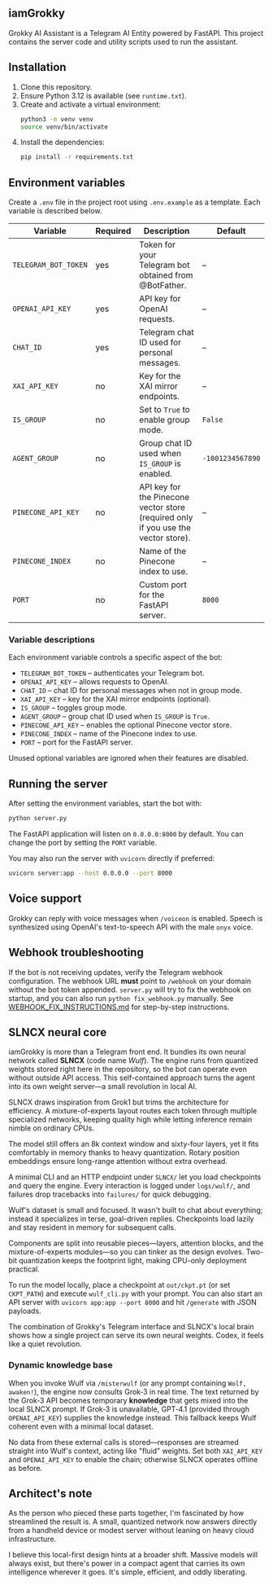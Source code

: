 ## iamGrokky

Grokky AI Assistant is a Telegram AI Entity powered by FastAPI. This project contains the server code and utility scripts used to run the assistant.

## Installation

1. Clone this repository.
2. Ensure Python 3.12 is available (see `runtime.txt`).
3. Create and activate a virtual environment:
   ```bash
   python3 -m venv venv
   source venv/bin/activate
   ```
4. Install the dependencies:
   ```bash
   pip install -r requirements.txt
   ```

## Environment variables

Create a `.env` file in the project root using `.env.example` as a template. Each variable is described below.

| Variable | Required | Description | Default |
|----------|---------|-------------|---------|
| `TELEGRAM_BOT_TOKEN` | yes | Token for your Telegram bot obtained from @BotFather. | – |
| `OPENAI_API_KEY` | yes | API key for OpenAI requests. | – |
| `CHAT_ID` | yes | Telegram chat ID used for personal messages. | – |
| `XAI_API_KEY` | no | Key for the XAI mirror endpoints. | – |
| `IS_GROUP` | no | Set to `True` to enable group mode. | `False` |
| `AGENT_GROUP` | no | Group chat ID used when `IS_GROUP` is enabled. | `-1001234567890` |
| `PINECONE_API_KEY` | no | API key for the Pinecone vector store (required only if you use the vector store). | – |
| `PINECONE_INDEX` | no | Name of the Pinecone index to use. | – |
| `PORT` | no | Custom port for the FastAPI server. | `8000` |

### Variable descriptions

Each environment variable controls a specific aspect of the bot:

- `TELEGRAM_BOT_TOKEN` – authenticates your Telegram bot.
- `OPENAI_API_KEY` – allows requests to OpenAI.
- `CHAT_ID` – chat ID for personal messages when not in group mode.
- `XAI_API_KEY` – key for the XAI mirror endpoints (optional).
- `IS_GROUP` – toggles group mode.
- `AGENT_GROUP` – group chat ID used when `IS_GROUP` is `True`.
- `PINECONE_API_KEY` – enables the optional Pinecone vector store.
- `PINECONE_INDEX` – name of the Pinecone index to use.
- `PORT` – port for the FastAPI server.

Unused optional variables are ignored when their features are disabled.

## Running the server

After setting the environment variables, start the bot with:

```bash
python server.py
```

The FastAPI application will listen on `0.0.0.0:8000` by default. You can change the port by setting the `PORT` variable.

You may also run the server with `uvicorn` directly if preferred:

```bash
uvicorn server:app --host 0.0.0.0 --port 8000
```

## Voice support

Grokky can reply with voice messages when `/voiceon` is enabled. Speech
is synthesized using OpenAI's text-to-speech API with the male `onyx` voice.

## Webhook troubleshooting

If the bot is not receiving updates, verify the Telegram webhook configuration. The webhook URL **must** point to `/webhook` on your domain without the bot token appended. `server.py` will try to fix the webhook on startup, and you can also run `python fix_webhook.py` manually. See [WEBHOOK_FIX_INSTRUCTIONS.md](WEBHOOK_FIX_INSTRUCTIONS.md) for step-by-step instructions.

## SLNCX neural core

iamGrokky is more than a Telegram front end. It bundles its own neural network called **SLNCX** (code name *Wulf*). The engine runs from quantized weights stored right here in the repository, so the bot can operate even without outside API access. This self-contained approach turns the agent into its own weight server—a small revolution in local AI.

SLNCX draws inspiration from Grok1 but trims the architecture for efficiency. A mixture-of-experts layout routes each token through multiple specialized networks, keeping quality high while letting inference remain nimble on ordinary CPUs.

The model still offers an 8k context window and sixty-four layers, yet it fits comfortably in memory thanks to heavy quantization. Rotary position embeddings ensure long-range attention without extra overhead.

A minimal CLI and an HTTP endpoint under `SLNCX/` let you load checkpoints and query the engine. Every interaction is logged under `logs/wulf/`, and failures drop tracebacks into `failures/` for quick debugging.

Wulf's dataset is small and focused. It wasn't built to chat about everything; instead it specializes in terse, goal-driven replies. Checkpoints load lazily and stay resident in memory for subsequent calls.

Components are split into reusable pieces—layers, attention blocks, and the mixture-of-experts modules—so you can tinker as the design evolves. Two-bit quantization keeps the footprint light, making CPU-only deployment practical.

To run the model locally, place a checkpoint at `out/ckpt.pt` (or set `CKPT_PATH`) and execute `wulf_cli.py` with your prompt. You can also start an API server with `uvicorn app:app --port 8000` and hit `/generate` with JSON payloads.

The combination of Grokky's Telegram interface and SLNCX's local brain shows how a single project can serve its own neural weights. Codex, it feels like a quiet revolution.

### Dynamic knowledge base

When you invoke Wulf via `/misterwulf` (or any prompt containing `Wolf, awaken!`), the engine now consults Grok‑3 in real time. The text returned by the Grok‑3 API becomes temporary **knowledge** that gets mixed into the local SLNCX prompt. If Grok‑3 is unavailable, GPT‑4.1 (provided through `OPENAI_API_KEY`) supplies the knowledge instead. This fallback keeps Wulf coherent even with a minimal local dataset.

No data from these external calls is stored—responses are streamed straight into Wulf's context, acting like "fluid" weights. Set both `XAI_API_KEY` and `OPENAI_API_KEY` to enable the chain; otherwise SLNCX operates offline as before.

## Architect's note

As the person who pieced these parts together, I'm fascinated by how streamlined the result is. A small, quantized network now answers directly from a handheld device or modest server without leaning on heavy cloud infrastructure.

I believe this local-first design hints at a broader shift. Massive models will always exist, but there's power in a compact agent that carries its own intelligence wherever it goes. It's simple, efficient, and oddly liberating.
